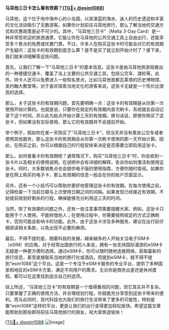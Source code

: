 **马耳他三日卡怎么看有效期？[[TG💪+ @esim1088](https://t.me/s/esim1088)]**

马耳他，这个位于地中海中心的小岛国，以其湛蓝的海水、迷人的历史遗迹和丰富的文化活动吸引了无数游客。如果你计划前往马耳他旅行，那么了解当地的交通方式和优惠政策是必不可少的。其中，“马耳他三日卡”（Malta 3-Day Card）是一种非常受欢迎的旅游通票，它能让你在马耳他的公共交通工具上自由出行，还能享受多个景点的免费或优惠门票。不过，许多人在购买这张卡时可能会对它的有效期产生疑问：这张卡的有效期到底怎么算？是不是买了就立刻开始计时了？接下来，我们就来详细解答这些问题。

首先，让我们了解一下“马耳他三日卡”的基本信息。这张卡是由马耳他旅游局推出的一种便捷交通卡，覆盖了岛上主要的公共交通工具，包括公交车、渡轮等。此外，持卡人还可以免费进入一些知名景点，比如马耳他首都瓦莱塔的历史博物馆、圣约翰大教堂等。对于喜欢探索当地文化的游客来说，这张卡无疑是一个性价比很高的选择。

那么，关于这张卡的有效期问题，首先要明确一点：这张卡的有效期是从你第一次使用开始计算的。也就是说，只要你在规定的有效期内首次刷卡，系统就会自动记录下这个时间，并以此为起点开始计算三天的有效期。换句话说，即使你购买了这张卡，但如果没有实际使用，那么它的有效期并不会提前开始。

举个例子，假如你在某一天购买了“马耳他三日卡”，但当天并没有乘坐公交车或者使用其他服务，那么这张卡的有效期会从你第一次刷卡使用的那一天开始计算。因此，在购买之前，你可以根据自己的行程安排来决定是否需要立即启用这张卡。

那么，如何查看卡的有效期呢？通常情况下，购买“马耳他三日卡”时，你会收到一张卡片以及相关的使用说明。在说明中会有详细的解释，告诉你如何激活和使用这张卡。同时，大多数销售点也会提供电子版的使用指南，方便你随时查阅。如果你是在网上购买的电子卡，那么有效期的信息一般会在你的账户页面显示。

另外，还有一个小技巧可以帮助你更好地管理这张卡的有效期。在每次使用之前，记得检查一下当前日期与上次使用日期之间的间隔。如果发现已经接近有效期，不妨提前规划好剩余的行程，确保能够充分利用这三天的时间。

当然，除了有效期的问题之外，还有一些注意事项需要提醒大家。例如，这张卡只能用于个人使用，不能转借他人；在使用过程中，你需要按照规定的方式正确刷卡，否则可能会影响卡的功能。此外，由于这张卡涉及多种服务，建议在出行前仔细阅读相关条款，以免出现不必要的麻烦。

最后，不得不提的是，随着科技的发展，越来越多的人开始关注电子SIM卡（eSIM）的应用。对于经常出国旅行的人来说，拥有一张支持国际漫游的eSIM卡无疑是一种更方便的选择。通过eSIM卡，你可以随时随地连接网络，获取最新的旅行信息，甚至直接联系当地的旅行社或酒店。而提到eSIM卡，就不得不提到“esim1088”这个平台。这是一个专注于eSIM卡服务的专业平台，提供了多种国家和地区的eSIM卡方案，满足不同用户的需求。无论你是商务出差还是休闲度假，都可以在这里找到适合自己的选项。

综上所述，“马耳他三日卡”的有效期是一个值得重视的问题，但它其实并不复杂。只要掌握了正确的使用方法，并合理规划行程，你就能充分享受到这张卡带来的便利。而与此同时，现代科技也为我们的旅行生活带来了更多的可能性，特别是像“esim1088”这样的平台，更是让我们的出行变得更加轻松愉快。希望这篇文章能帮助到那些即将前往马耳他旅行的朋友，祝大家旅途愉快！

[[TG💪+ @esim1088](https://t.me/s/esim1088) ![Image](https://i.postimg.cc/4NQfJmqS/Snipaste-2025-05-13-00-14-12.png)]